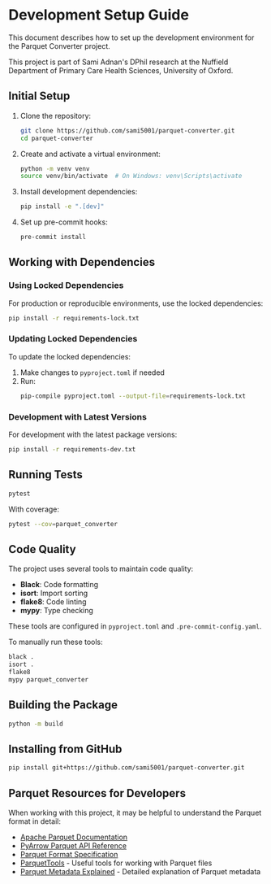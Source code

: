 # Development Setup Guide

This document describes how to set up the development environment for the Parquet Converter project.

This project is part of Sami Adnan's DPhil research at the Nuffield Department of Primary Care Health Sciences, University of Oxford.

## Initial Setup

1. Clone the repository:
   ```bash
   git clone https://github.com/sami5001/parquet-converter.git
   cd parquet-converter
   ```

2. Create and activate a virtual environment:
   ```bash
   python -m venv venv
   source venv/bin/activate  # On Windows: venv\Scripts\activate
   ```

3. Install development dependencies:
   ```bash
   pip install -e ".[dev]"
   ```

4. Set up pre-commit hooks:
   ```bash
   pre-commit install
   ```

## Working with Dependencies

### Using Locked Dependencies

For production or reproducible environments, use the locked dependencies:

```bash
pip install -r requirements-lock.txt
```

### Updating Locked Dependencies

To update the locked dependencies:

1. Make changes to `pyproject.toml` if needed
2. Run:
   ```bash
   pip-compile pyproject.toml --output-file=requirements-lock.txt
   ```

### Development with Latest Versions

For development with the latest package versions:

```bash
pip install -r requirements-dev.txt
```

## Running Tests

```bash
pytest
```

With coverage:

```bash
pytest --cov=parquet_converter
```

## Code Quality

The project uses several tools to maintain code quality:

- **Black**: Code formatting
- **isort**: Import sorting
- **flake8**: Code linting
- **mypy**: Type checking

These tools are configured in `pyproject.toml` and `.pre-commit-config.yaml`.

To manually run these tools:

```bash
black .
isort .
flake8
mypy parquet_converter
```

## Building the Package

```bash
python -m build
```

## Installing from GitHub

```bash
pip install git+https://github.com/sami5001/parquet-converter.git
```

## Parquet Resources for Developers

When working with this project, it may be helpful to understand the Parquet format in detail:

- [Apache Parquet Documentation](https://parquet.apache.org/docs/)
- [PyArrow Parquet API Reference](https://arrow.apache.org/docs/python/parquet.html)
- [Parquet Format Specification](https://github.com/apache/parquet-format)
- [ParquetTools](https://github.com/apache/parquet-mr/tree/master/parquet-tools) - Useful tools for working with Parquet files
- [Parquet Metadata Explained](https://www.databricks.com/blog/2022/11/15/understanding-apache-parquet-metadata.html) - Detailed explanation of Parquet metadata
